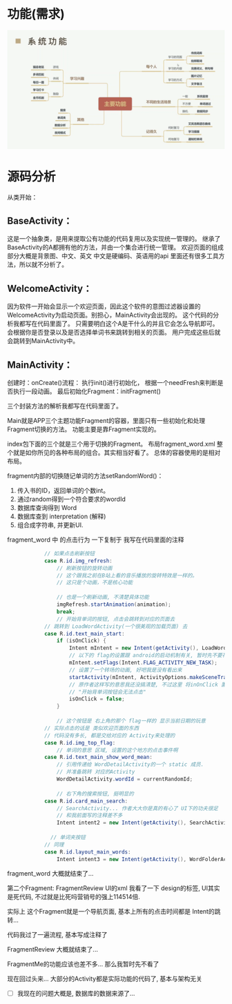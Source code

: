 # 功能(需求)
![Img](./res/drawable/本科模拟答辩相关功能.png)

# 源码分析
从类开始：
## BaseActivity：
这是一个抽象类，是用来提取公有功能的代码复用以及实现统一管理的。
继承了BaseActivity的A都拥有他的方法，并由一个集合进行统一管理。
欢迎页面的组成部分大概是背景图、中文、英文
中文是硬编码、英语用的api
里面还有很多工具方法，所以就不分析了。

## WelcomeActivity：
因为软件一开始会显示一个欢迎页面，因此这个软件的意图过滤器设置的WelcomeActivity为启动页面。别担心，MainActivity会出现的。
这个代码的分析我都写在代码里面了。
只需要明白这个A是干什么的并且它会怎么导航即可。
会根据你是否登录以及是否选择单词书来跳转到相关的页面。
用户完成这些后就会跳转到MainActivity中。

## MainActivity：
创建时：onCreate()流程：
执行init()进行初始化，
根据一个needFresh来判断是否执行一段动画。
最后初始化Fragment：initFragment()

三个封装方法的解析我都写在代码里面了。

Main就是APP三个主题功能Fragment的容器，里面只有一些初始化和处理Fragment切换的方法。
功能主要是靠Fragment实现的。

index包下面的三个就是三个用于切换的Fragment。
布局fragment_word.xml
整个就是如你所见的各种布局的组合。其实相当好看了。
总体的容器使用的是相对布局。

fragment内部的切换随记单词的方法setRandomWord()：
1. 传入书的ID，返回单词的个数int。
1. 通过random得到一个符合要求的wordId
1. 数据库查询得到 Word
1. 数据库查到 interpretation (解释)
1. 组合成字符串, 并更新UI.

fragment_word 中 的点击行为
一下复制于 我写在代码里面的注释
```java
            // 如果点击刷新按钮
            case R.id.img_refresh:
                // 刷新按钮的旋转动画
                // 这个跟我之前在B站上看的音乐播放的旋转特效是一样的。
                // 这只是个动画，不是核心功能

                // 也是一个刷新动画, 不清楚具体功能
                imgRefresh.startAnimation(animation);
                break;
                // 开始背单词的按钮, 点击会跳转到对应的页面去
            // 跳转到 LoadWordActivity(一个很美观的加载页面) 去
            case R.id.text_main_start:
                if (isOnClick) {
                    Intent mIntent = new Intent(getActivity(), LoadWordActivity.class);
                    // 以下的 flag的设置跟 android的启动机制有关, 暂时先不要花时间去弄这个
                    mIntent.setFlags(Intent.FLAG_ACTIVITY_NEW_TASK);
                    // 设置了一个转场的动画, 好吧我是没有看出来
                    startActivity(mIntent, ActivityOptions.makeSceneTransitionAnimation(getActivity()).toBundle());
                    // 原作者这样写的意思我还没搞清楚, 不过这里 将inOnClick 置为false 会导致如果 进入 背单词的A后用 back键立刻退出时,
                    // "开始背单词按钮会无法点击"
                    isOnClick = false;
                }

                // 这个按钮是 右上角的那个 flag一样的 显示当前日期的玩意
            // 实际点击的话是 类似欢迎页面的东西
            // 代码没有多长, 都是交给对应的 Activity来处理的
            case R.id.img_top_flag:
                // 单词的意思 区域, 设置的这个地方的点击事件啊
            case R.id.text_main_show_word_mean:
                // 引用传递给 WordDetailActivity的一个 static 成员.
                // 并准备跳转 对应的Activity
                WordDetailActivity.wordId = currentRandomId;

                // 右下角的搜索按钮, 挺明显的
            case R.id.card_main_search:
                // SearchActivity... 作者大大你是真的有心了 UI下的功夫很足
                // 和我前面写的注释差不多
                Intent intent2 = new Intent(getActivity(), SearchActivity.class);

              // 单词夹按钮
            // 同理
            case R.id.layout_main_words:
                Intent intent3 = new Intent(getActivity(), WordFolderActivity.class);

```

fragment_word 大概就结束了...

第二个Fragment: FragmentReview
UI的xml 我看了一下 design的标签, UI其实是死代码, 不过就是比死吗营销号的强上114514倍.

实际上 这个Fragment就是一个导航页面, 基本上所有的点击时间都是 Intent的跳转...

代码我过了一遍流程, 基本写成注释了

FragmentReview 大概就结束了...

FragmentMe的功能应该也差不多... 那么我暂时先不看了

现在回过头来... 大部分的Activity都是实际功能的代码了, 基本与架构无关

+ [ ] 我现在的问题大概是, 数据库的数据来源了...